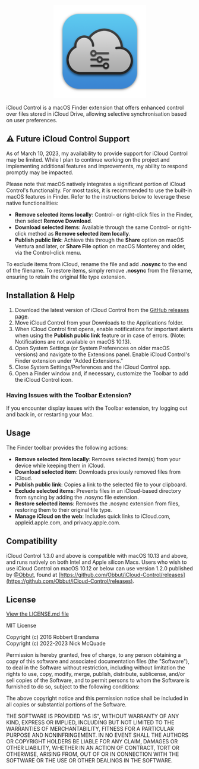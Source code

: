 <p align="center">
  <img width="250" height="250" src="Docs/iCloud-Control-1.8.0-Icon-1024.png">
</p>

iCloud Control is a macOS Finder extension that offers enhanced control over files stored in iCloud Drive, allowing selective synchronisation based on user preferences.

## :warning: Future iCloud Control Support
As of March 10, 2023, my availability to provide support for iCloud Control may be limited. While I plan to continue working on the project and implementing additional features and improvements, my ability to respond promptly may be impacted.

Please note that macOS natively integrates a significant portion of iCloud Control's functionality. For most tasks, it is recommended to use the built-in macOS features in Finder. Refer to the instructions below to leverage these native functionalities:

- **Remove selected items locally**: Control- or right-click files in the Finder, then select **Remove Download**.
- **Download selected items**: Available through the same Control- or right-click method as **Remove selected item locally**.
- **Publish public link**: Achieve this through the **Share** option on macOS Ventura and later, or **Share File** option on macOS Monterey and older, via the Control-click menu.

To exclude items from iCloud, rename the file and add **.nosync** to the end of the filename. To restore items, simply remove **.nosync** from the filename, ensuring to retain the original file type extension.

## Installation & Help

1. Download the latest version of iCloud Control from the [GitHub releases page](https://github.com/Njmcq/iCloud-Control/releases/latest).
2. Move iCloud Control from your Downloads to the Applications folder.
3. When iCloud Control first opens, enable notifications for important alerts when using the **Publish public link** feature or in case of errors. (Note: Notifications are not available on macOS 10.13).
4. Open System Settings (or System Preferences on older macOS versions) and navigate to the Extensions panel. Enable iCloud Control's Finder extension under "Added Extensions."
5. Close System Settings/Preferences and the iCloud Control app.
6. Open a Finder window and, if necessary, customize the Toolbar to add the iCloud Control icon.

### Having Issues with the Toolbar Extension?

If you encounter display issues with the Toolbar extension, try logging out and back in, or restarting your Mac.

## Usage

The Finder toolbar provides the following actions:

- **Remove selected item locally**: Removes selected item(s) from your device while keeping them in iCloud.
- **Download selected item**: Downloads previously removed files from iCloud.
- **Publish public link**: Copies a link to the selected file to your clipboard.
- **Exclude selected items**: Prevents files in an iCloud-based directory from syncing by adding the .nosync file extension.
- **Restore selected items**: Removes the .nosync extension from files, restoring them to their original file type.
- **Manage iCloud on the web**: Includes quick links to iCloud.com, appleid.apple.com, and privacy.apple.com.

## Compatibility
iCloud Control 1.3.0 and above is compatible with macOS 10.13 and above, and runs natively on both Intel and Apple silicon Macs. Users who wish to use iCloud Control on macOS 10.12 or below can use version 1.2.0 published by [@Obbut](https://github.com/Obbut), found at [https://github.com/Obbut/iCloud-Control/releases](https://github.com/Obbut/iCloud-Control/releases).

## License

[View the LICENSE.md file](https://github.com/Njmcq/iCloud-Control/blob/master/LICENSE.md)

MIT License

Copyright (c) 2016 Robbert Brandsma  
Copyright (c) 2022-2023 Nick McQuade

Permission is hereby granted, free of charge, to any person obtaining a copy
of this software and associated documentation files (the "Software"), to deal
in the Software without restriction, including without limitation the rights
to use, copy, modify, merge, publish, distribute, sublicense, and/or sell
copies of the Software, and to permit persons to whom the Software is
furnished to do so, subject to the following conditions:

The above copyright notice and this permission notice shall be included in all
copies or substantial portions of the Software.

THE SOFTWARE IS PROVIDED "AS IS", WITHOUT WARRANTY OF ANY KIND, EXPRESS OR
IMPLIED, INCLUDING BUT NOT LIMITED TO THE WARRANTIES OF MERCHANTABILITY,
FITNESS FOR A PARTICULAR PURPOSE AND NONINFRINGEMENT. IN NO EVENT SHALL THE
AUTHORS OR COPYRIGHT HOLDERS BE LIABLE FOR ANY CLAIM, DAMAGES OR OTHER
LIABILITY, WHETHER IN AN ACTION OF CONTRACT, TORT OR OTHERWISE, ARISING FROM,
OUT OF OR IN CONNECTION WITH THE SOFTWARE OR THE USE OR OTHER DEALINGS IN THE
SOFTWARE.
